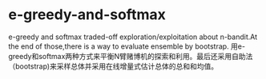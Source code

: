 # e-greedy-and-softmax
e-greedy and softmax traded-off exploration/exploitation about n-bandit.At the end of those,there is a way to evaluate ensemble by bootstrap.
用e-greedy和softmax两种方式来平衡N臂赌博机的探索和利用。最后还采用自助法（bootstrap)来采样总体并采用在线增量式估计总体的总和和均值。
